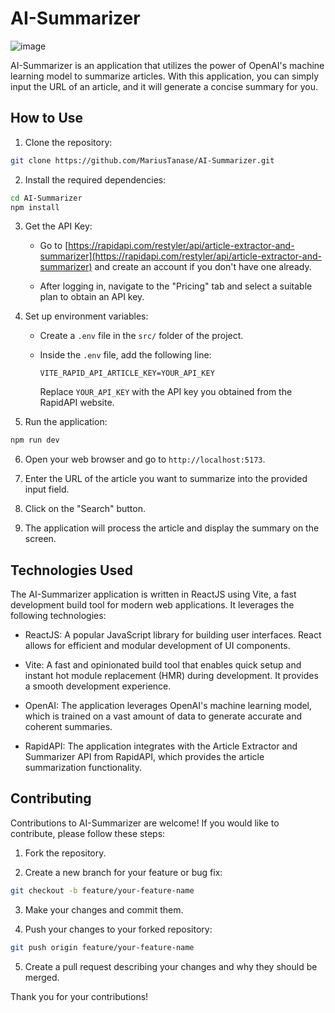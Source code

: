# AI-Summarizer

![image](https://github.com/MariusTanase/AI-Summarizer/assets/86925685/59fd7ac1-0df3-4677-a21f-09c67d7d3e99)

AI-Summarizer is an application that utilizes the power of OpenAI's machine learning model to summarize articles. With this application, you can simply input the URL of an article, and it will generate a concise summary for you.

## How to Use

1. Clone the repository:

```bash
git clone https://github.com/MariusTanase/AI-Summarizer.git
```

2. Install the required dependencies:

```bash
cd AI-Summarizer
npm install
```

3. Get the API Key:

   - Go to [https://rapidapi.com/restyler/api/article-extractor-and-summarizer](https://rapidapi.com/restyler/api/article-extractor-and-summarizer) and create an account if you don't have one already.

   - After logging in, navigate to the "Pricing" tab and select a suitable plan to obtain an API key.

4. Set up environment variables:

   - Create a `.env` file in the `src/` folder of the project.

   - Inside the `.env` file, add the following line:

     ```
     VITE_RAPID_API_ARTICLE_KEY=YOUR_API_KEY
     ```

     Replace `YOUR_API_KEY` with the API key you obtained from the RapidAPI website.

5. Run the application:

```bash
npm run dev
```

6. Open your web browser and go to `http://localhost:5173`.

7. Enter the URL of the article you want to summarize into the provided input field.

8. Click on the "Search" button.

9. The application will process the article and display the summary on the screen.

## Technologies Used

The AI-Summarizer application is written in ReactJS using Vite, a fast development build tool for modern web applications. It leverages the following technologies:

- ReactJS: A popular JavaScript library for building user interfaces. React allows for efficient and modular development of UI components.

- Vite: A fast and opinionated build tool that enables quick setup and instant hot module replacement (HMR) during development. It provides a smooth development experience.

- OpenAI: The application leverages OpenAI's machine learning model, which is trained on a vast amount of data to generate accurate and coherent summaries.

- RapidAPI: The application integrates with the Article Extractor and Summarizer API from RapidAPI, which provides the article summarization functionality.

## Contributing

Contributions to AI-Summarizer are welcome! If you would like to contribute, please follow these steps:

1. Fork the repository.

2. Create a new branch for your feature or bug fix:

```bash
git checkout -b feature/your-feature-name
```

3. Make your changes and commit them.

4. Push your changes to your forked repository:

```bash
git push origin feature/your-feature-name
```

5. Create a pull request describing your changes and why they should be merged.

Thank you for your contributions!
